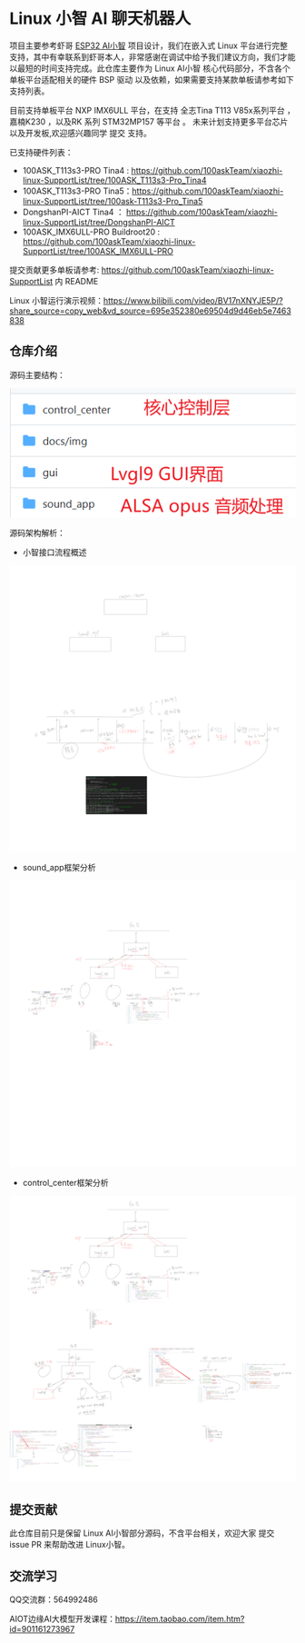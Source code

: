 # Linux 小智 AI 聊天机器人

项目主要参考虾哥 [ESP32 AI小智](https://github.com/78/xiaozhi-esp32 ) 项目设计，我们在嵌入式 Linux 平台进行完整支持，其中有幸联系到虾哥本人，非常感谢在调试中给予我们建议方向，我们才能以最短的时间支持完成。此仓库主要作为 Linux AI小智 核心代码部分，不含各个单板平台适配相关的硬件 BSP 驱动 以及依赖，如果需要支持某款单板请参考如下支持列表。

目前支持单板平台 NXP IMX6ULL 平台，在支持 全志Tina T113 V85x系列平台 ， 嘉楠K230 ，以及RK 系列 STM32MP157 等平台  。 未来计划支持更多平台芯片以及开发板,欢迎感兴趣同学 提交 支持。

已支持硬件列表：

- 100ASK_T113s3-PRO Tina4 :  https://github.com/100askTeam/xiaozhi-linux-SupportList/tree/100ASK_T113s3-Pro_Tina4
- 100ASK_T113s3-PRO Tina5：https://github.com/100askTeam/xiaozhi-linux-SupportList/tree/100ask-T113s3-Pro_Tina5
- DongshanPI-AICT Tina4 ： https://github.com/100askTeam/xiaozhi-linux-SupportList/tree/DongshanPI-AICT
- 100ASK_IMX6ULL-PRO Buildroot20 : https://github.com/100askTeam/xiaozhi-linux-SupportList/tree/100ASK_IMX6ULL-PRO

提交贡献更多单板请参考: https://github.com/100askTeam/xiaozhi-linux-SupportList 内 README 

Linux 小智运行演示视频：https://www.bilibili.com/video/BV17nXNYJE5P/?share_source=copy_web&vd_source=695e352380e69504d9d46eb5e7463838



## 仓库介绍

源码主要结构：

![image-20250327113143486](docs/img/image-20250327113143486.png)



源码架构解析：

- 小智接口流程概述

![01_小智的接口流程概述](docs/img/01_小智的接口流程概述.png)

- sound_app框架分析

![02_sound_app框架分析](docs/img/02_sound_app框架分析.png)

- control_center框架分析

![03_control_center框架分析](docs/img/03_control_center框架分析.png)

## 提交贡献

此仓库目前只是保留 Linux AI小智部分源码，不含平台相关，欢迎大家 提交 issue PR 来帮助改进 Linux小智。



## 交流学习

QQ交流群：564992486 

AIOT边缘AI大模型开发课程：https://item.taobao.com/item.htm?id=901161273967

